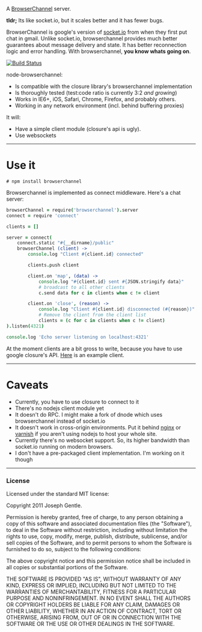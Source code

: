 A [BrowserChannel](http://closure-library.googlecode.com/svn/trunk/closure/goog/net/browserchannel.js) server.

**tldr;** Its like socket.io, but it scales better and it has fewer bugs.

BrowserChannel is google's version of [socket.io](http://socket.io) from when they first put
chat in gmail. Unlike socket.io, browserchannel provides much better guarantees about message
delivery and state. It has better reconnection logic and error handling. With browserchannel,
**you know whats going on**.

[![Build Status](https://secure.travis-ci.org/josephg/node-browserchannel.png)](http://travis-ci.org/josephg/node-browserchannel)

node-browserchannel:

- Is compatible with the closure library's browserchannel implementation
- Is thoroughly tested (test:code ratio is currently 3:2 *and growing*)
- Works in IE6+, iOS, Safari, Chrome, Firefox, and probably others.
- Working in any network environment (incl. behind buffering proxies)

It will:

- Have a simple client module (closure's api is ugly).
- Use websockets

---

# Use it

    # npm install browserchannel

Browserchannel is implemented as connect middleware. Here's a chat server:

```coffeescript
browserChannel = require('browserchannel').server
connect = require 'connect'

clients = []

server = connect(
	connect.static "#{__dirname}/public"
	browserChannel (client) ->
		console.log "Client #{client.id} connected"

		clients.push client

		client.on 'map', (data) ->
			console.log "#{client.id} sent #{JSON.stringify data}"
			# broadcast to all other clients
			c.send data for c in clients when c != client

		client.on 'close', (reason) ->
			console.log "Client #{client.id} disconnected (#{reason})"
			# Remove the client from the client list
			clients = (c for c in clients when c != client)
).listen(4321)

console.log 'Echo server listening on localhost:4321'
```

At the moment clients are a bit gross to write, because you have to use google closure's API.
[Here](https://gist.github.com/1267463) is an example client.

---

# Caveats

- Currently, you have to use closure to connect to it
- There's no nodejs client module yet
- It doesn't do RPC. I might make a fork of dnode which uses browserchannel instead of socket.io
- It doesn't work in cross-origin environments. Put it behind 
  [nginx](http://nginx.net/) or [varnish](https://www.varnish-cache.org/) if you aren't using nodejs
  to host your whole site.
- Currently there's no websocket support. So, its higher bandwidth than socket.io running on modern
  browsers.
- I don't have a pre-packaged client implementation. I'm working on it though

---

### License

Licensed under the standard MIT license:

Copyright 2011 Joseph Gentle.

Permission is hereby granted, free of charge, to any person obtaining a copy
of this software and associated documentation files (the "Software"), to deal
in the Software without restriction, including without limitation the rights
to use, copy, modify, merge, publish, distribute, sublicense, and/or sell
copies of the Software, and to permit persons to whom the Software is
furnished to do so, subject to the following conditions:

The above copyright notice and this permission notice shall be included in
all copies or substantial portions of the Software.

THE SOFTWARE IS PROVIDED "AS IS", WITHOUT WARRANTY OF ANY KIND, EXPRESS OR
IMPLIED, INCLUDING BUT NOT LIMITED TO THE WARRANTIES OF MERCHANTABILITY,
FITNESS FOR A PARTICULAR PURPOSE AND NONINFRINGEMENT. IN NO EVENT SHALL THE
AUTHORS OR COPYRIGHT HOLDERS BE LIABLE FOR ANY CLAIM, DAMAGES OR OTHER
LIABILITY, WHETHER IN AN ACTION OF CONTRACT, TORT OR OTHERWISE, ARISING FROM,
OUT OF OR IN CONNECTION WITH THE SOFTWARE OR THE USE OR OTHER DEALINGS IN
THE SOFTWARE.
